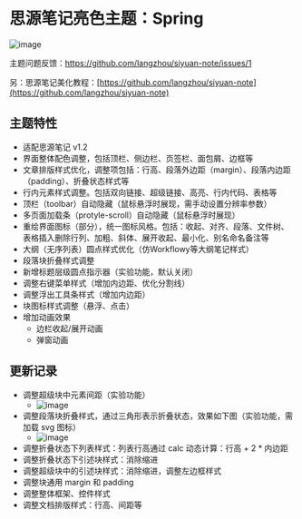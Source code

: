 # 思源笔记亮色主题：Spring

![image](https://user-images.githubusercontent.com/6987229/119611742-abcbd480-be2d-11eb-9a3f-a1eecff889f9.png)


主题问题反馈：https://github.com/langzhou/siyuan-note/issues/1

另：思源笔记美化教程：[https://github.com/langzhou/siyuan-note](https://github.com/langzhou/siyuan-note)

## 主题特性

* 适配思源笔记 v1.2
* 界面整体配色调整，包括顶栏、侧边栏、页签栏、面包屑、边框等
* 文章排版样式优化，调整项包括：行高、段落外边距（margin）、段落内边距（padding）、折叠状态样式等
* 行内元素样式调整。包括双向链接、超级链接、高亮、行内代码、表格等
* 顶栏（toolbar）自动隐藏（鼠标悬浮时展现，需手动设置分辨率参数）
* 多页面加载条（protyle-scroll）自动隐藏（鼠标悬浮时展现）
* 重绘界面图标（部分），统一图标风格。包括：收起、对齐、段落、文件树、表格插入删除行列、加粗、斜体、展开收起、最小化、别名命名备注等
* 大纲（无序列表）圆点样式优化（仿Workflowy等大纲笔记样式）
* 段落块折叠样式调整
* 新增标题层级圆点指示器（实验功能，默认关闭）
* 调整右键菜单样式（增加内边距、优化分割线）
* 调整浮出工具条样式（增加内边距）
* 块图标样式调整（悬浮、点击）
* 增加动画效果
  * 边栏收起/展开动画
  * 弹窗动画

## 更新记录

* 调整超级块中元素间距（实验功能）
  * ![image](https://user-images.githubusercontent.com/6987229/119619381-82637680-be36-11eb-952c-3a5de1328100.png)
* 调整段落块折叠样式，通过三角形表示折叠状态，效果如下图（实验功能，需加载 svg 图标）
  * ![image](https://user-images.githubusercontent.com/6987229/119611910-dcac0980-be2d-11eb-8bb1-3593e71b4f6f.png)
* 调整折叠状态下列表样式：列表行高通过 calc 动态计算：行高 + 2 * 内边距
* 调整折叠状态下引述块样式：消除缩进
* 调整超级块中的引述块样式：消除缩进，调整左边框样式
* 调整块通用 margin 和 padding
* 调整整体框架、控件样式
* 调整文档排版样式：行高、间距等


